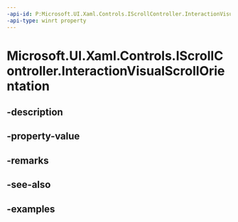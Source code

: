 ```yaml
---
-api-id: P:Microsoft.UI.Xaml.Controls.IScrollController.InteractionVisualScrollOrientation
-api-type: winrt property
---
```


<!-- Property syntax.
public Orientation InteractionVisualScrollOrientation { get; }
-->

# Microsoft.UI.Xaml.Controls.IScrollController.InteractionVisualScrollOrientation

## -description

## -property-value

## -remarks

## -see-also

## -examples

